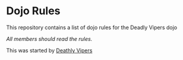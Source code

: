 Dojo Rules
==========

This repository contains a list of dojo rules for the Deadly Vipers dojo

*All members should read the rules.*

This was started by [Deathly Vipers](https://github.com/deadlyvipers)

